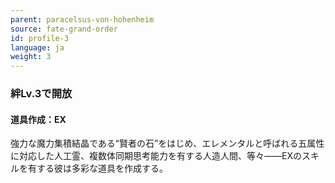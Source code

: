 ```yaml
---
parent: paracelsus-von-hohenheim
source: fate-grand-order
id: profile-3
language: ja
weight: 3
---
```


### 絆Lv.3で開放

#### 道具作成：EX

強力な魔力集積結晶である“賢者の石”をはじめ、エレメンタルと呼ばれる五属性に対応した人工霊、複数体同期思考能力を有する人造人間、等々――EXのスキルを有する彼は多彩な道具を作成する。
